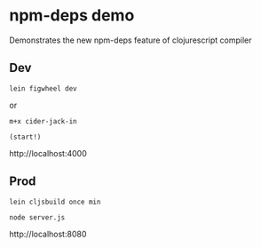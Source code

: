 # npm-deps demo

Demonstrates the new npm-deps feature of clojurescript compiler

## Dev

```
lein figwheel dev
```

or

```
m+x cider-jack-in

(start!)
```

http://localhost:4000

## Prod

```
lein cljsbuild once min

node server.js
```

http://localhost:8080